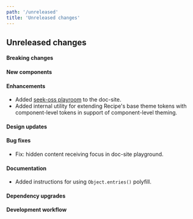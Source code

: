 ```yaml
---
path: '/unreleased'
title: 'Unreleased changes'
---
```


## Unreleased changes

#### Breaking changes

#### New components

#### Enhancements

- Added [seek-oss playroom](https://github.com/seek-oss/playroom) to the doc-site.
- Added internal utility for extending Recipe's base theme tokens with component-level tokens in support of component-level theming.

#### Design updates

#### Bug fixes

- Fix: hidden content receiving focus in doc-site playground.

#### Documentation

- Added instructions for using `Object.entries()` polyfill.

#### Dependency upgrades

#### Development workflow
